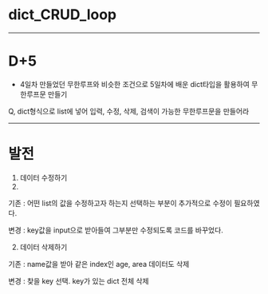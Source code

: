 # dict_CRUD_loop
---
# D+5
* 4일차 만들었던 무한루프와 비슷한 조건으로 5일차에 배운 dict타입을 활용하여 무한루프문 만들기

 Q, dict형식으로 list에 넣어 입력, 수정, 삭제, 검색이 가능한 무한루프문을 만들어라

---
# 발전
1. 데이터 수정하기
2. 
기존 : 어떤 list의 값을 수정하고자 하는지 선택하는 부분이 추가적으로 수정이 필요하였다.

변경 : key값을 input으로 받아들여 그부분만 수정되도록 코드를 바꾸었다.


2. 데이터 삭제하기

기존 : name값을 받아 같은 index인 age, area 데이터도 삭제

변경 : 찾을 key 선택. key가 있는 dict 전체 삭제
